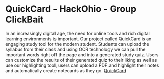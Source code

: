# QuickCard - HackOhio - Group ClickBait
In an increasingly digital age, the need for online tools and rich digital learning environments is important. Our project called QuickCard is an engaging study tool for the modern student. Students can upload the syllabus from their class and using OCR technology we can pull the important words right off the page and into a generated study quiz. Users can customize the results of their generated quiz to their liking as well as use our highlighting tool, users can upload a PDF and highlight their notes and automatically create notecards as they go. 
[QuickCard](http://hackohio-teamclickbait.fish)